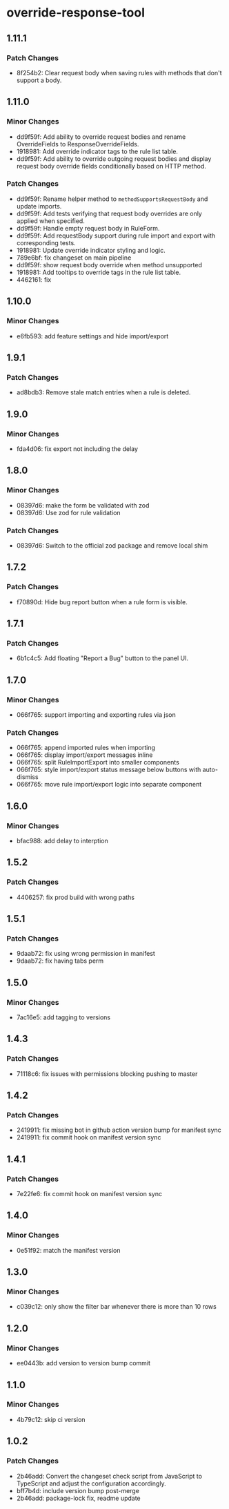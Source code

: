 # override-response-tool

## 1.11.1

### Patch Changes

- 8f254b2: Clear request body when saving rules with methods that don't support a body.

## 1.11.0

### Minor Changes

- dd9f59f: Add ability to override request bodies and rename OverrideFields to ResponseOverrideFields.
- 1918981: Add override indicator tags to the rule list table.
- dd9f59f: Add ability to override outgoing request bodies and display request body override fields conditionally based on HTTP method.

### Patch Changes

- dd9f59f: Rename helper method to `methodSupportsRequestBody` and update imports.
- dd9f59f: Add tests verifying that request body overrides are only applied when specified.
- dd9f59f: Handle empty request body in RuleForm.
- dd9f59f: Add requestBody support during rule import and export with corresponding tests.
- 1918981: Update override indicator styling and logic.
- 789e6bf: fix changeset on main pipeline
- dd9f59f: show request body override when method unsupported
- 1918981: Add tooltips to override tags in the rule list table.
- 4462161: fix

## 1.10.0

### Minor Changes

- e6fb593: add feature settings and hide import/export

## 1.9.1

### Patch Changes

- ad8bdb3: Remove stale match entries when a rule is deleted.

## 1.9.0

### Minor Changes

- fda4d06: fix export not including the delay

## 1.8.0

### Minor Changes

- 08397d6: make the form be validated with zod
- 08397d6: Use zod for rule validation

### Patch Changes

- 08397d6: Switch to the official zod package and remove local shim

## 1.7.2

### Patch Changes

- f70890d: Hide bug report button when a rule form is visible.

## 1.7.1

### Patch Changes

- 6b1c4c5: Add floating "Report a Bug" button to the panel UI.

## 1.7.0

### Minor Changes

- 066f765: support importing and exporting rules via json

### Patch Changes

- 066f765: append imported rules when importing
- 066f765: display import/export messages inline
- 066f765: split RuleImportExport into smaller components
- 066f765: style import/export status message below buttons with auto-dismiss
- 066f765: move rule import/export logic into separate component

## 1.6.0

### Minor Changes

- bfac988: add delay to interption

## 1.5.2

### Patch Changes

- 4406257: fix prod build with wrong paths

## 1.5.1

### Patch Changes

- 9daab72: fix using wrong permission in manifest
- 9daab72: fix having tabs perm

## 1.5.0

### Minor Changes

- 7ac16e5: add tagging to versions

## 1.4.3

### Patch Changes

- 71118c6: fix issues with permissions blocking pushing to master

## 1.4.2

### Patch Changes

- 2419911: fix missing bot in github action version bump for manifest sync
- 2419911: fix commit hook on manifest version sync

## 1.4.1

### Patch Changes

- 7e22fe6: fix commit hook on manifest version sync

## 1.4.0

### Minor Changes

- 0e51f92: match the manifest version

## 1.3.0

### Minor Changes

- c039c12: only show the filter bar whenever there is more than 10 rows

## 1.2.0

### Minor Changes

- ee0443b: add version to version bump commit

## 1.1.0

### Minor Changes

- 4b79c12: skip ci version

## 1.0.2

### Patch Changes

- 2b46add: Convert the changeset check script from JavaScript to TypeScript and adjust the configuration accordingly.
- bff7b4d: include version bump post-merge
- 2b46add: package-lock fix, readme update
